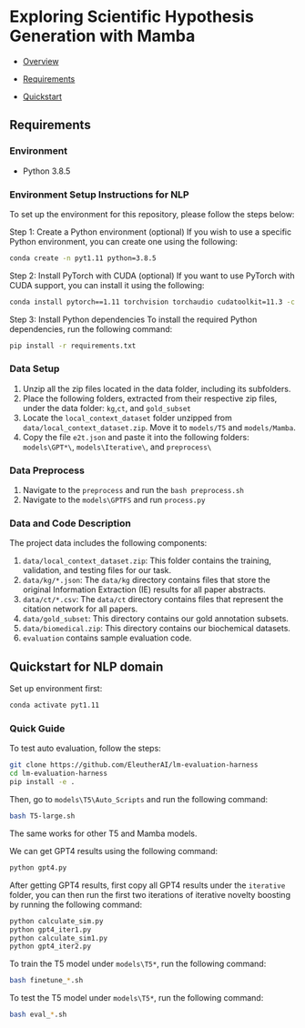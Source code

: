 # Exploring Scientific Hypothesis Generation with Mamba

* [Overview](#overview)
  
* [Requirements](#requirements)
  
* [Quickstart](#quickstart)

## Requirements

### Environment 

* Python 3.8.5

### Environment Setup Instructions for NLP

To set up the environment for this repository, please follow the steps below:

Step 1: Create a Python environment (optional)
If you wish to use a specific Python environment, you can create one using the following:

```bash
conda create -n pyt1.11 python=3.8.5
```

Step 2: Install PyTorch with CUDA (optional)
If you want to use PyTorch with CUDA support, you can install it using the following:

```bash
conda install pytorch==1.11 torchvision torchaudio cudatoolkit=11.3 -c pytorch
```

Step 3: Install Python dependencies
To install the required Python dependencies, run the following command:

```bash
pip install -r requirements.txt
```

### Data Setup

1. Unzip all the zip files located in the data folder, including its subfolders.
2. Place the following folders, extracted from their respective zip files, under the data folder: `kg`,`ct`, and `gold_subset`
3. Locate the `local_context_dataset` folder unzipped from `data/local_context_dataset.zip`. Move it to `models/T5` and `models/Mamba`.
4. Copy the file `e2t.json` and paste it into the following folders:   `models\GPT*\`, `models\Iterative\`, and `preprocess\`
  
### Data Preprocess

1. Navigate to the `preprocess` and run the `bash preprocess.sh`
2. Navigate to the `models\GPTFS` and run `process.py`

### Data and Code Description

The project data includes the following components:

1. `data/local_context_dataset.zip`: This folder contains the training, validation, and testing files for our task.
2. `data/kg/*.json`: The `data/kg` directory contains files that store the original Information Extraction (IE) results for all paper abstracts.
3. `data/ct/*.csv`: The `data/ct` directory contains files that represent the citation network for all papers.
4. `data/gold_subset`: This directory contains our gold annotation subsets.
5. `data/biomedical.zip`: This directory contains our biochemical datasets.
6. `evaluation` contains sample evaluation code.


## Quickstart for NLP domain

Set up environment first:

```bash
conda activate pyt1.11
```

### Quick Guide

To test auto evaluation, follow the steps:

```bash
git clone https://github.com/EleutherAI/lm-evaluation-harness
cd lm-evaluation-harness
pip install -e .
```

Then, go to `models\T5\Auto_Scripts` and run the following command:

```bash
bash T5-large.sh 
```
The same works for other T5 and Mamba models.

We can get GPT4 results using the following command:

```bash
python gpt4.py
```

After getting GPT4 results, first copy all GPT4 results under the `iterative` folder, you can then run the first two iterations of iterative novelty boosting by running the following command: 

```bash
python calculate_sim.py
python gpt4_iter1.py
python calculate_sim1.py
python gpt4_iter2.py
```

To train the T5 model under `models\T5*`, run the following command:

```bash
bash finetune_*.sh 
```

To test the T5 model under `models\T5*`, run the following command:

```bash
bash eval_*.sh 
```
